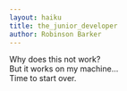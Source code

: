 ```yaml
---
layout: haiku
title: the_junior_developer
author: Robinson Barker
---
```


Why does this not work?<br>
But it works on my machine...<br>
Time to start over.<br>